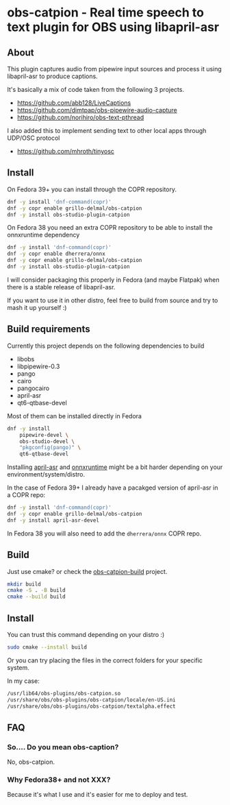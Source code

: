 # obs-catpion - Real time speech to text plugin for OBS using libapril-asr

## About

This plugin captures audio from pipewire input sources and process it using libapril-asr to produce captions.

It's basically a mix of code taken from the following 3 projects.

* https://github.com/abb128/LiveCaptions
* https://github.com/dimtpap/obs-pipewire-audio-capture
* https://github.com/norihiro/obs-text-pthread

I also added this to implement sending text to other local apps through UDP/OSC protocol

* https://github.com/mhroth/tinyosc

## Install

On Fedora 39+ you can install through the COPR repository. 

```sh
dnf -y install 'dnf-command(copr)'
dnf -y copr enable grillo-delmal/obs-catpion
dnf -y install obs-studio-plugin-catpion
```

On Fedora 38 you need an extra COPR repository to be able to install the onnxruntime dependency

```sh
dnf -y install 'dnf-command(copr)'
dnf -y copr enable dherrera/onnx
dnf -y copr enable grillo-delmal/obs-catpion
dnf -y install obs-studio-plugin-catpion
```

I will consider packaging this properly in Fedora (and maybe Flatpak) when there is a
stable release of libapril-asr.

If you want to use it in other distro, feel free to build from source and try to mash it up yourself :)

## Build requirements

Currently this project depends on the following dependencies to build

* libobs
* libpipewire-0.3
* pango
* cairo
* pangocairo
* april-asr
* qt6-qtbase-devel

Most of them can be installed directly in Fedora

```sh
dnf -y install
    pipewire-devel \
    obs-studio-devel \
    "pkgconfig(pango)" \
    qt6-qtbase-devel
```

Installing [april-asr](https://github.com/abb128/april-asr) and [onnxruntime](https://github.com/abb128/april-asr#downloading-onnxruntime) might be a bit harder depending on your environment/system/distro.

In the case of Fedora 39+ I already have a pacakged version of april-asr in a COPR repo:

```sh
dnf -y install 'dnf-command(copr)'
dnf -y copr enable grillo-delmal/obs-catpion
dnf -y install april-asr-devel
```

In Fedora 38 you will also need to add the `dherrera/onnx` COPR repo.

## Build

Just use cmake? or check the [obs-catpion-build](https://github.com/grillo-delmal/obs-catpion-build) project.

```sh
mkdir build
cmake -S . -B build
cmake --build build
```

## Install

You can trust this command depending on your distro :)

```sh
sudo cmake --install build
```

Or you can try placing the files in the correct folders for your specific system.

In my case:

```sh
/usr/lib64/obs-plugins/obs-catpion.so
/usr/share/obs/obs-plugins/obs-catpion/locale/en-US.ini
/usr/share/obs/obs-plugins/obs-catpion/textalpha.effect
```

## FAQ

### So.... Do you mean obs-caption?

No, obs-catpion.

### Why Fedora38+ and not XXX?

Because it's what I use and it's easier for me to deploy and test.
